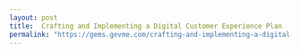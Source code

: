 ```yaml
---
layout: post
title:  Crafting and Implementing a Digital Customer Experience Plan
permalink: "https://gems.gevme.com/crafting-and-implementing-a-digital-customer-experience-plan"
---
```

